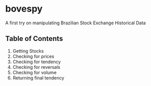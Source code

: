 # bovespy
A first try on manipulating Brazilian Stock Exchange Historical Data

## Table of Contents

1. Getting Stocks
2. Checking for prices
3. Checking for tendency
4. Checking for reversals
5. Checking for volume
6. Returning final tendency
